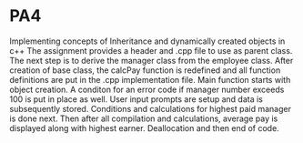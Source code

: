 # PA4
Implementing concepts of Inheritance and dynamically created objects in c++
The assignment provides a header and .cpp file to use as parent class.
The next step is to derive the manager class from the employee class.
After creation of base class, the calcPay function is redefined and all function definitions are put in the .cpp implementation file.
Main function starts with object creation.
A conditon for an error code if manager number exceeds 100 is put in place as well. 
User input prompts are setup and data is subsequently stored.
Conditions and calculations for highest paid manager is done next.
Then after all compilation and calculations, average pay is displayed along with highest earner.
Deallocation and then end of code.
